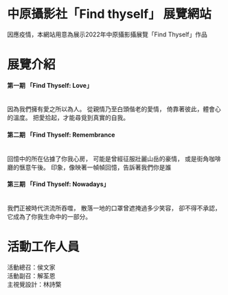 # 中原攝影社「Find thyself」 展覽網站
因應疫情，本網站用意為展示2022年中原攝影攝展覽「Find Thyself」作品
# 展覽介紹
<h4>第一期 「Find Thyself: Love」</h4><br>
因為我們擁有愛之所以為人。 從親情乃至白頭偕老的愛情， 倚靠著彼此，體會心的溫度。 把愛拾起，才能尋覓到真實的自我。

<h4>第二期 「Find Thyself: Remembrance</h4><br>
回憶中的所在佔據了你我心房， 可能是曾經征服壯麗山岳的豪情， 或是街角咖啡廳的愜意午後。 印象，像映著一幀幀回憶，告訴著我們你是誰<br>

<h4>第三期 「Find Thyself: Nowadays」</h4><br>
我們正被時代洪流所吞噬， 散落一地的口罩曾遮掩過多少笑容， 卻不得不承認， 它成為了你我生命中的一部分。

# 活動工作人員
活動總召：侯文家<br>
活動副召：解荃恩<br>
主視覺設計：林詩檠
